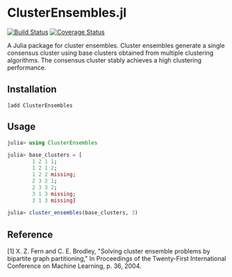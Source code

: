 # ClusterEnsembles.jl

[![Build Status](https://travis-ci.org/tsano430/ClusterEnsembles.jl.svg?branch=main)](https://travis-ci.org/tsano430/ClusterEnsembles.jl)
[![Coverage Status](https://coveralls.io/repos/github/tsano430/ClusterEnsembles.jl/badge.svg?branch=main)](https://coveralls.io/github/tsano430/ClusterEnsembles.jl?branch=main)

A Julia package for cluster ensembles. Cluster ensembles generate a single consensus cluster using base clusters obtained from multiple clustering algorithms. The consensus cluster stably achieves a high clustering performance.

Installation
------------

```
]add ClusterEnsembles
```

Usage
-----

```julia
julia> using ClusterEnsembles

julia> base_clusters = [
		1 2 1 1;
		1 2 1 2; 
		1 2 2 missing; 
		2 3 2 1; 
		2 3 3 2; 
		3 1 3 missing; 
		3 1 3 missing]

julia> cluster_ensembles(base_clusters, 3)

```

Reference
---------

[1] X. Z. Fern and C. E. Brodley, 
"Solving cluster ensemble problems by bipartite graph partitioning,"
In Proceedings of the Twenty-First International Conference on Machine Learning, p. 36, 2004.

